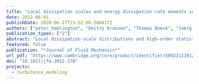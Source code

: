 ```yaml
---
title: "Local dissipation scales and energy dissipation-rate moments in channel flow"
date: 2012-06-01
publishDate: 2020-06-27T15:52:06.508417Z
authors: ["peter_hamlington", "Dmitry Krasnov", "Thomas Boeck", "Joerg Schumacher"]
publication_types: ["2"]
abstract: "Local dissipation-scale distributions and high-order statistics of the energy dissipation rate are examined in turbulent channel ﬂow using very high-resolution direct numerical simulations at Reynolds numbers Reτ = 180, 381 and 590. For sufﬁciently large Reτ , the dissipation-scale distributions and energy dissipation moments in the channel bulk ﬂow agree with those in homogeneous isotropic turbulence, including only a weak Reynolds-number dependence of both the ﬁnest and largest scales. Systematic, but Reτ -independent, variations in the distributions and moments arise as the wall is approached for y+ 100. In the range 100 textless y+ textless 200, there are substantial differences in the moments between the lowest and the two larger values of Reτ . This is most likely caused by coherent vortices from the near-wall region, which ﬁll the whole channel for low Reτ ."
featured: false
publication: "*Journal of Fluid Mechanics*"
url_pdf: "https://www.cambridge.org/core/product/identifier/S002211201200170X/type/journal_article"
doi: "10.1017/jfm.2012.170"
projects:
  - turbulence_modeling
---
```


